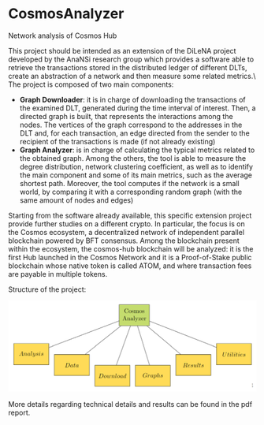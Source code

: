 # CosmosAnalyzer
Network analysis of Cosmos Hub

This project should be intended as an extension of the DiLeNA project developed by the AnaNSi research group which provides a software able to retrieve the transactions stored in the distributed ledger of different DLTs, create an abstraction of a network and then measure some related metrics.\\
The project is composed of two main components:
- **Graph Downloader**: it is in charge of downloading the transactions of the examined DLT, generated during the time interval of interest. Then, a directed graph is built, that represents the interactions among the nodes. The vertices of the graph correspond to the addresses in the DLT and, for each transaction, an edge directed from the sender to the recipient of the transactions is made (if not already existing)
- **Graph Analyzer**: is in charge of calculating the typical metrics related to the obtained graph. Among the others, the tool is able to measure the degree distribution, network clustering coefficient, as well as to identify the main component and some of its main metrics, such as the average shortest path. Moreover, the tool computes if the network is a small world, by comparing it with a corresponding random graph (with the same amount of nodes and edges)

Starting from the software already available, this specific extension project provide further studies on a different crypto. In particular, the focus is on the Cosmos ecosystem, a decentralized network of independent parallel blockchain powered by BFT consensus. Among the blockchain present within the ecosystem, the cosmos-hub blockchain will be analyzed: it is the first Hub launched in the Cosmos Network and it is a Proof-of-Stake public blockchain whose native token is called ATOM, and where transaction fees are payable in multiple tokens.

Structure of the project:

![alt text](https://github.com/AndreP-git/CosmosAnalyzer/blob/master/diagram.png?raw=true)

More details regarding technical details and results can be found in the pdf report.
